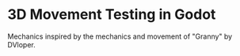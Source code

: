 # 3D Movement Testing in Godot
Mechanics inspired by the mechanics and movement of "Granny" by DVloper.
